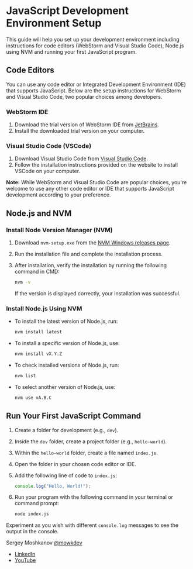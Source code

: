 # JavaScript Development Environment Setup

This guide will help you set up your development environment including instructions for code editors (WebStorm and Visual Studio Code), Node.js using NVM and running your first JavaScript program.

## Code Editors

You can use any code editor or Integrated Development Environment (IDE) that supports JavaScript. Below are the setup instructions for WebStorm and Visual Studio Code, two popular choices among developers.

### WebStorm IDE

1. Download the trial version of WebStorm IDE from [JetBrains](https://www.jetbrains.com/webstorm).
2. Install the downloaded trial version on your computer.

### Visual Studio Code (VSCode)

1. Download Visual Studio Code from [Visual Studio Code](https://code.visualstudio.com/).
2. Follow the installation instructions provided on the website to install VSCode on your computer.

**Note:** While WebStorm and Visual Studio Code are popular choices, you're welcome to use any other code editor or IDE that supports JavaScript development according to your preference.

## Node.js and NVM

### Install Node Version Manager (NVM)

1. Download `nvm-setup.exe` from the [NVM Windows releases page](https://github.com/coreybutler/nvm-windows/releases).
2. Run the installation file and complete the installation process.
3. After installation, verify the installation by running the following command in CMD:

    ```cmd
    nvm -v
    ```

   If the version is displayed correctly, your installation was successful.

### Install Node.js Using NVM

- To install the latest version of Node.js, run:

    ```cmd
    nvm install latest
    ```

- To install a specific version of Node.js, use:

    ```cmd
    nvm install vX.Y.Z
    ```

- To check installed versions of Node.js, run:

    ```cmd
    nvm list
    ```

- To select another version of Node.js, use:

    ```cmd
    nvm use vA.B.C
    ```

## Run Your First JavaScript Command

1. Create a folder for development (e.g., `dev`).
2. Inside the `dev` folder, create a project folder (e.g., `hello-world`).
3. Within the `hello-world` folder, create a file named `index.js`.
4. Open the folder in your chosen code editor or IDE.
5. Add the following line of code to `index.js`:

    ```javascript
    console.log("Hello, World!");
    ```

6. Run your program with the following command in your terminal or command prompt:

    ```cmd
    node index.js
    ```

Experiment as you wish with different `console.log` messages to see the output in the console.


Sergey Moshkanov [@mowkdev](https://github.com/mowkdev)

- [LinkedIn](https://www.linkedin.com/in/vladimir-metnew/)
- [YouTube](https://www.youtube.com/@mowkdev)